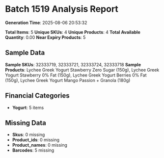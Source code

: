 # Batch 1519 Analysis Report

**Generation Time**: 2025-08-06 20:53:32

**Total Items**: 5
**Unique SKUs**: 4
**Unique Products**: 4
**Total Available Quantity**: 0.00
**Near Expiry Products**: 5

## Sample Data
**Sample SKUs**: 32333719, 32333721, 32333724, 32333718
**Sample Products**: Lychee Greek Yogurt Stawberry Zero Sugar (150g), Lychee Greek Yogurt Stawberry 0% Fat (150g), Lychee Greek Yogurt Berries 0% Fat (150g), Lychee Greek Yogurt Mango Passion + Granola (180g)

## Financial Categories
- **Yogurt**: 5 items

## Missing Data
- **Skus**: 0 missing
- **Product_ids**: 0 missing
- **Product_names**: 0 missing
- **Barcodes**: 5 missing
